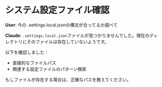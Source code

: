 # システム設定ファイル確認

**User**:
今の .settings.local.jsonの構文が合ってるか調べて

**Claude**:
`.settings.local.json`ファイルが見つかりませんでした。現在のディレクトリにそのファイルは存在していないようです。

以下を確認しました：
- 直接的なファイルパス
- 関連する設定ファイルのパターン検索

もしファイルが存在する場合は、正確なパスを教えてください。

